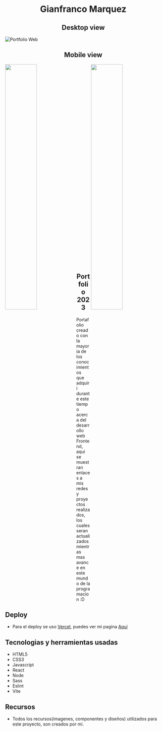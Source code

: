 <h1 align="center"> Gianfranco Marquez</h1>

<h2 align="center">Desktop view</h2>
<img alt="Portfolio Web" src="https://i.imgur.com/jcEaQYH.png">

<h2 align="center">Mobile view</h2>
<img align="left" width="45%" src="https://i.imgur.com/wg4jXSJ.png">
<img align="right" width=" 45%" src="https://i.imgur.com/oq5V2xz.png">
<p align="center" width="10%"></p>

<br>
<h2 align="center">
<br><br><br><br><br><br><br><br><br><br><br><br><br><br><br><br><br><br><br><br><br><br><br><br><br>
Portfolio 2023 </h2>

<span align="center"  >Portafolio creado con la mayoria de los conocimientos que adquiri durante este tiempo acerca del desarrollo web Frontend, aqui se muestran enlaces a mis redes y proyectos realizados, los cuales seran actualizados mientras mas avance en este mundo de la programacion :D<span>


## Deploy

* Para el deploy se uso [Vercel](https://vercel.com/dashboard), puedes ver mi pagina [Aquí](https://gian-marquez-ruiz.vercel.app/)

## Tecnologias y herramientas usadas

* HTML5
* CSS3
* Javascript
* React
* Node
* Sass
* Eslint
* Vite

## Recursos

* Todos los recursos(imagenes, componentes y diseños) utilizados para este proyecto, son creados por mí.
